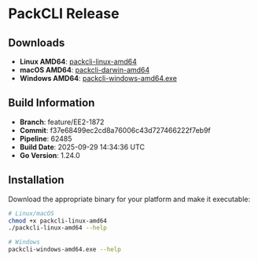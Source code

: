# PackCLI Release

## Downloads

- **Linux AMD64**: [packcli-linux-amd64](https://github.com/wippyai/wippy-releases/releases/download/pr-feature-ee2-1872/packcli-linux-amd64)
- **macOS AMD64**: [packcli-darwin-amd64](https://github.com/wippyai/wippy-releases/releases/download/pr-feature-ee2-1872/packcli-darwin-amd64)
- **Windows AMD64**: [packcli-windows-amd64.exe](https://github.com/wippyai/wippy-releases/releases/download/pr-feature-ee2-1872/packcli-windows-amd64.exe)

## Build Information

- **Branch**: feature/EE2-1872
- **Commit**: f37e68499ec2cd8a76006c43d727466222f7eb9f
- **Pipeline**: 62485
- **Build Date**: 2025-09-29 14:34:36 UTC
- **Go Version**: 1.24.0

## Installation

Download the appropriate binary for your platform and make it executable:

```bash
# Linux/macOS
chmod +x packcli-linux-amd64
./packcli-linux-amd64 --help

# Windows
packcli-windows-amd64.exe --help
```

